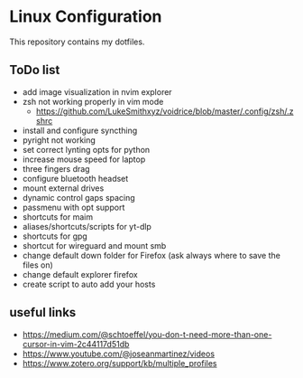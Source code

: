 # Linux Configuration
This repository contains my dotfiles.

## ToDo list
- add image visualization in nvim explorer
- zsh not working properly in vim mode
    - https://github.com/LukeSmithxyz/voidrice/blob/master/.config/zsh/.zshrc
- install and configure syncthing
- pyright not working
- set correct lynting opts for python
- increase mouse speed for laptop
- three fingers drag
- configure bluetooth headset
- mount external drives
- dynamic control gaps spacing
- passmenu with opt support
- shortcuts for maim
- aliases/shortcuts/scripts for yt-dlp
- shortcuts for gpg
- shortcut for wireguard and mount smb
- change default down folder for Firefox (ask always where to save the files on)
- change default explorer firefox
- create script to auto add your hosts

## useful links
- https://medium.com/@schtoeffel/you-don-t-need-more-than-one-cursor-in-vim-2c44117d51db
- https://www.youtube.com/@joseanmartinez/videos
- https://www.zotero.org/support/kb/multiple_profiles
